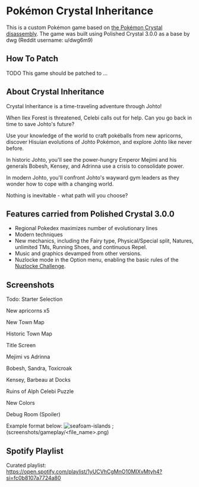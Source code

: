 # Pokémon Crystal Inheritance

This is a custom Pokémon game based on [the Pokémon Crystal disassembly](https://github.com/pret/pokecrystal). 
The game was built using Polished Crystal 3.0.0 as a base by dwg (Reddit username: u/dwg6m9)

## How To Patch

TODO This game should be patched to ... 

## About Crystal Inheritance

Crystal Inheritance is a time-traveling adventure through Johto! 

When Ilex Forest is threatened, Celebi calls out for help. Can you go back in time to save Johto's future? 

Use your knowledge of the world to craft pokéballs from new apricorns, discover Hisuian evolutions of Johto Pokémon, and explore Johto like never before. 

In historic Johto, you'll see the power-hungry Emperor Mejimi and his generals Bobesh, Kensey, and Adrinna use a crisis to consolidate power.

In modern Johto, you'll confront Johto's wayward gym leaders as they wonder how to cope with a changing world. 

Nothing is inevitable - what path will you choose? 

## Features carried from Polished Crystal 3.0.0

* Regional Pokedex maximizes number of evolutionary lines
* Modern techniques
* New mechanics, including the Fairy type, Physical/Special split, Natures, unlimited TMs, Running Shoes, and continuous Repel.
* Music and graphics devamped from other versions.
* Nuzlocke mode in the Option menu, enabling the basic rules of the [Nuzlocke Challenge](http://bulbapedia.bulbagarden.net/wiki/Nuzlocke_Challenge).


## Screenshots

Todo: 
Starter Selection

New apricorns x5 

New Town Map

Historic Town Map

Title Screen

Mejimi vs Adrinna

Bobesh, Sandra, Toxicroak 

Kensey, Barbeau at Docks

Ruins of Alph Celebi Puzzle 

New Colors

Debug Room (Spoiler)

Example format below: 
![seafoam-islands](screenshots/seafoam-islands.png) ; (screenshots/gameplay/<file_name>.png)


## Spotify Playlist

Curated playlist: https://open.spotify.com/playlist/1yUCVhCgMnO10MIXvMtyh4?si=fc0b8107a7724a80

